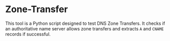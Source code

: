 # Zone-Transfer
This tool is a Python script designed to test DNS Zone Transfers. It checks if an authoritative name server allows zone transfers and extracts `A` and `CNAME` records if successful.
